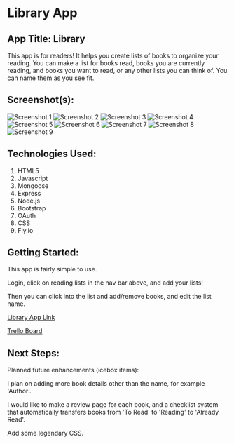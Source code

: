 # Library App


## App Title: Library

This app is for readers! 
It helps you create lists of books to organize your reading. 
You can make a list for books read, books you are currently reading, and books you want to read, or any other lists you can think of. 
You can name them as you see fit.


## Screenshot(s): 

![Screenshot 1](/imgs/Screenshot-1.png)
![Screenshot 2](/imgs/Screenshot-2.png)
![Screenshot 3](/imgs/Screenshot-3.png)
![Screenshot 4](/imgs/Screenshot-4.png)
![Screenshot 5](/imgs/Screenshot-5.png)
![Screenshot 6](/imgs/Screenshot-6.png)
![Screenshot 7](/imgs/Screenshot-7.png)
![Screenshot 8](/imgs/Screenshot-8.png)
![Screenshot 9](/imgs/Screenshot-9.png)

## Technologies Used: 

1. HTML5
2. Javascript
3. Mongoose
4. Express
5. Node.js
6. Bootstrap
7. OAuth
8. CSS
9. Fly.io


## Getting Started: 

This app is fairly simple to use.

Login, click on reading lists in the nav bar above, and add your lists!

Then you can click into the list and add/remove books, and edit the list name.

[Library App Link](https://project2library.fly.dev/)

[Trello Board](https://trello.com/invite/b/pMupmZLs/ATTI36b725e73824c99f0e8d9b0ae7e454ce1193BB19/project-2-library)

## Next Steps: 

Planned future enhancements (icebox items):

I plan on adding more book details other than the name, for example 'Author'.

I would like to make a review page for each book, and a checklist system that automatically transfers books from 'To Read' to 'Reading' to 'Already Read'.

Add some legendary CSS.


